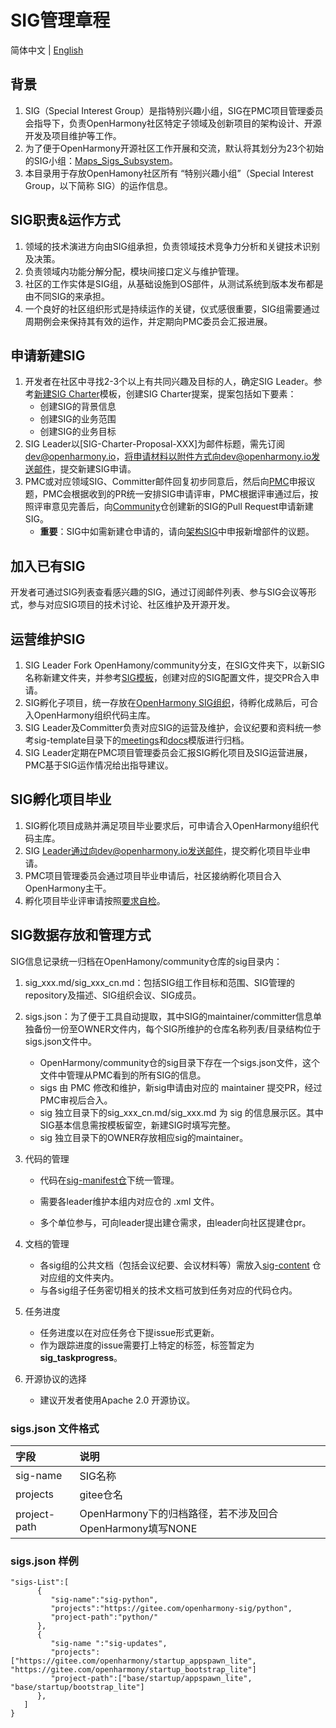 # SIG管理章程
简体中文 | [English](./README-EN.md)

## 背景
 1. SIG（Special Interest Group）是指特别兴趣小组，SIG在PMC项目管理委员会指导下，负责OpenHarmony社区特定子领域及创新项目的架构设计、开源开发及项目维护等工作。
 2. 为了便于OpenHarmony开源社区工作开展和交流，默认将其划分为23个初始的SIG小组：[Maps_Sigs_Subsystem](./sigs_subsystem_list.md)。
 3. 本目录用于存放OpenHamony社区所有 “特别兴趣小组”（Special Interest Group，以下简称 SIG）的运作信息。

## SIG职责&运作方式
 1. 领域的技术演进方向由SIG组承担，负责领域技术竞争力分析和关键技术识别及决策。
 2. 负责领域内功能分解分配，模块间接口定义与维护管理。
 3. 社区的工作实体是SIG组，从基础设施到OS部件，从测试系统到版本发布都是由不同SIG的来承担。
 4. 一个良好的社区组织形式是持续运作的关键，仪式感很重要，SIG组需要通过周期例会来保持其有效的运作，并定期向PMC委员会汇报进展。

## 申请新建SIG
 1. 开发者在社区中寻找2-3个以上有共同兴趣及目标的人，确定SIG Leader。参考[新建SIG Charter](sig-template/sig_template_cn.md)模板，创建SIG Charter提案，提案包括如下要素：
     - 创建SIG的背景信息
     - 创建SIG的业务范围
     - 创建SIG的业务目标
 2. SIG Leader以[SIG-Charter-Proposal-XXX]为邮件标题，需先订阅[dev@openharmony.io](https://lists.openatom.io/postorius/lists/dev.openharmony.io/)，将申请材料以附件方式向dev@openharmony.io发送邮件，提交新建SIG申请。
 3. PMC或对应领域SIG、Committer邮件回复初步同意后，然后向[PMC](https://gitee.com/openharmony/community)申报议题，PMC会根据收到的PR统一安排SIG申请评审，PMC根据评审通过后，按照评审意见完善后，向[Community](https://gitee.com/openharmony/community)仓创建新的SIG的Pull Request申请新建SIG。
     - **重要**：SIG中如需新建仓申请的，请向[架构SIG](https://shimo.im/sheets/CqJChdHgcXywT9Gt/MODOC)中申报新增部件的议题。

## 加入已有SIG
开发者可通过SIG列表查看感兴趣的SIG，通过订阅邮件列表、参与SIG会议等形式，参与对应SIG项目的技术讨论、社区维护及开源开发。

## 运营维护SIG
1. SIG Leader Fork OpenHamony/community分支，在SIG文件夹下，以新SIG名称新建文件夹，并参考[SIG模板](sig-template/)，创建对应的SIG配置文件，提交PR合入申请。
2. SIG孵化子项目，统一存放在[OpenHarmony SIG组织](https://gitee.com/openharmony-sig)，待孵化成熟后，可合入OpenHarmony组织代码主库。
3. SIG Leader及Committer负责对应SIG的运营及维护，会议纪要和资料统一参考sig-template目录下的[meetings](https://gitee.com/openharmony-sig/sig-content)和[docs](https://gitee.com/openharmony-sig/sig-content)模版进行归档。
4. SIG Leader定期在PMC项目管理委员会汇报SIG孵化项目及SIG运营进展，PMC基于SIG运作情况给出指导建议。

## SIG孵化项目毕业
 1. SIG孵化项目成熟并满足项目毕业要求后，可申请合入OpenHarmony组织代码主库。
 2. SIG Leader通过向dev@openharmony.io发送邮件，提交孵化项目毕业申请。
 3. PMC项目管理委员会通过项目毕业申请后，社区接纳孵化项目合入OpenHarmony主干。
 4. 孵化项目毕业评审请按照[要求自检](https://gitee.com/openharmony/community/blob/master/sig/sig-QA/%E5%AD%B5%E5%8C%96%E9%A1%B9%E7%9B%AE%E5%87%86%E5%87%BA%E8%AF%84%E5%AE%A1%E5%8F%8A%E8%AF%84%E5%AE%A1%E6%A3%80%E6%9F%A5%E9%A1%B9%E6%8C%87%E5%AF%BC.md)。

## SIG数据存放和管理方式
SIG信息记录统一归档在OpenHamony/community仓库的sig目录内：
1. sig_xxx.md/sig_xxx_cn.md：包括SIG组工作目标和范围、SIG管理的repository及描述、SIG组织会议、SIG成员。

2. sigs.json：为了便于工具自动提取，其中SIG的maintainer/committer信息单独备份一份至OWNER文件内，每个SIG所维护的仓库名称列表/目录结构位于sigs.json文件中。
    - OpenHarmony/community仓的sig目录下存在一个sigs.json文件，这个文件中管理从PMC看到的所有SIG的信息。
    - sigs 由 PMC 修改和维护，新sig申请由对应的 maintainer 提交PR，经过PMC审视后合入。
    - sig 独立目录下的sig_xxx_cn.md/sig_xxx.md 为 sig 的信息展示区。其中SIG基本信息需按模板留空，新建SIG时填写完整。
    - sig 独立目录下的OWNER存放相应sig的maintainer。
  
3. 代码的管理
    - 代码在[sig-manifest仓](https://gitee.com/openharmony-sig/manifest)下统一管理。
    
    - 需要各leader维护本组内对应仓的 .xml 文件。
    
    - 多个单位参与，可向leader提出建仓需求，由leader向社区提建仓pr。
  
4. 文档的管理
    - 各sig组的公共文档（包括会议纪要、会议材料等）需放入[sig-content](https://gitee.com/openharmony-sig/sig-content) 仓对应组的文件夹内。
    - 与各sig组子任务密切相关的技术文档可放到任务对应的代码仓内。
  
5. 任务进度

    - 任务进度以在对应任务仓下提issue形式更新。
    - 作为跟踪进度的issue需要打上特定的标签，标签暂定为 **sig_taskprogress**。

6. 开源协议的选择
   - 建议开发者使用Apache 2.0 开源协议。  


###  sigs.json 文件格式
| 字段 | 说明 |
|:---|:---|
|  sig-name | SIG名称 |
|  projects| gitee仓名 |
|  project-path | OpenHarmony下的归档路径，若不涉及回合OpenHarmony填写NONE |

### sigs.json 样例
```
"sigs-List":[
      {
         "sig-name":"sig-python",
         "projects":"https://gitee.com/openharmony-sig/python",
         "project-path":"python/"
      },
      {
         "sig-name ":"sig-updates",
         "projects":["https://gitee.com/openharmony/startup_appspawn_lite", "https://gitee.com/openharmony/startup_bootstrap_lite"]
         "project-path":["base/startup/appspawn_lite", "base/startup/bootstrap_lite"]
      },
   ]
}
```